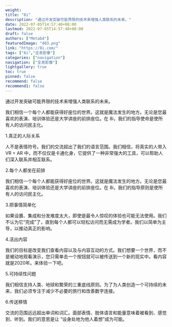 ```yaml
---
weight: 
title: "8i"
description: "通过开发突破可能界限的技术来增强人类联系的未来。"
date: 2022-07-05T14:57:40+08:00
lastmod: 2022-07-05T14:57:40+08:00
draft: false
authors: ["Metabd"]
featuredImage: "403.png"
link: "https://8i.com/"
tags: ["8i","全息影像"]
categories: ["navigation"]
navigation: ["全息影像"]
lightgallery: true
toc: true
pinned: false
recommend: false
recommend1: false
---
```


通过开发突破可能界限的技术来增强人类联系的未来。

我们相信一个每个人都能获得好座位的世界。这就是魔法发生的地方。无论是您最喜欢的表演、培训体验还是大学讲座的前排座位。在 8i，我们的指导使命是使所有人的访问民主化。 

1.真正的人际关系 

人不是表情符号。我们的交流超出了我们的语言范围。我们相信，将真实的人带入 VR + AR 中，而不仅仅是卡通化身，它提供了一种非常强大的工具，可以帮助人们深入联系并相互联系。 

2.每个人都坐在前排

我们相信一个每个人都能获得好座位的世界。这就是魔法发生的地方。无论是您最喜欢的表演、培训体验还是大学讲座的前排座位。在 8i，我们的指导原则是使所有人的访问民主化。 

3.把事情简单化

如果设置、集成和分发难度太大，即使是最令人惊叹的体验也可能无法使用。我们不认为它“完成”了，直到每个人都可以轻松访问而无需成为学者。我们以简单为主导，以推动真正的影响。 

4.活出内容

我们的目标是改变我们查看内容以及与内容互动的方式。我们想要一个世界，而不是被动地观看演示，您只需单击一个按钮就可以被传送到一个新的现实中。看内容就是2020年。来体验一下吧。

5.可持续性问题

我们相信支持人类、地球和繁荣的三重底线原则。为了为人类创造一个可持续的未来，我们必须专注于减少不必要的旅行和改善数字连接。 

6.传送移情

交流的范围远远超出单词和词汇。面部表情、肢体语言和能量意味着被看到、感觉到、听到。我们的意思是让 “设身处地为他人着想”成为可能。 